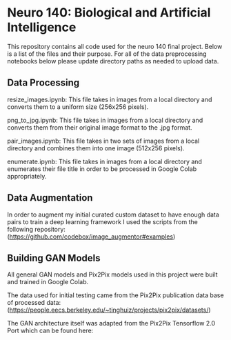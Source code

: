 # Neuro 140: Biological and Artificial Intelligence 

This repository contains all code used for the neuro 140 final project. Below is a list of the files and their purpose. For all of the data preprocessing notebooks below please update directory paths as needed to upload data. 

## Data Processing 

resize_images.ipynb: This file takes in images from a local directory and converts them to a uniform size (256x256 pixels). 

png_to_jpg.ipynb: This file takes in images from a local directory and converts them from their original image format to the .jpg format. 

pair_images.ipynb: This file takes in two sets of images from a local directory and combines them into one image (512x256 pixels). 

enumerate.ipynb: This file takes in images from a local directory and enumerates their file title in order to be processed in Google Colab appropriately.

## Data Augmentation

In order to augment my initial curated custom dataset to have enough data pairs to train a deep learning framework I used the scripts from the following repository: 
(https://github.com/codebox/image_augmentor#examples)

## Building GAN Models

All general GAN models and Pix2Pix models used in this project were built and trained in Google Colab. 

The data used for initial testing came from the Pix2Pix publication data base of processed data: (https://people.eecs.berkeley.edu/~tinghuiz/projects/pix2pix/datasets/)

The GAN architecture itself was adapted from the Pix2Pix Tensorflow 2.0 Port which can be found here:



